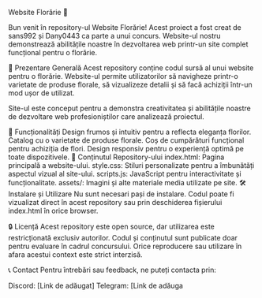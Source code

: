 Website Florărie 🌸

Bun venit în repository-ul Website Florărie! Acest proiect a fost creat de sans992 și Dany0443 ca parte a unui concurs. Website-ul nostru demonstrează abilitățile noastre în dezvoltarea web printr-un site complet funcțional pentru o florărie.

🌟 Prezentare Generală
Acest repository conține codul sursă al unui website pentru o florărie. Website-ul permite utilizatorilor să navigheze printr-o varietate de produse florale, să vizualizeze detalii și să facă achiziții într-un mod ușor de utilizat.

Site-ul este conceput pentru a demonstra creativitatea și abilitățile noastre de dezvoltare web profesioniștilor care analizează proiectul.

🎯 Funcționalități
Design frumos și intuitiv pentru a reflecta eleganța florilor.
Catalog cu o varietate de produse florale.
Coș de cumpărături funcțional pentru achiziția de flori.
Design responsiv pentru o experiență optimă pe toate dispozitivele.
📂 Conținutul Repository-ului
index.html: Pagina principală a website-ului.
style.css: Stiluri personalizate pentru a îmbunătăți aspectul vizual al site-ului.
scripts.js: JavaScript pentru interactivitate și funcționalitate.
assets/: Imagini și alte materiale media utilizate pe site.
🛠️ Instalare și Utilizare
Nu sunt necesari pași de instalare. Codul poate fi vizualizat direct în acest repository sau prin deschiderea fișierului index.html în orice browser.

🔒 Licență
Acest repository este open source, dar utilizarea este restricționată exclusiv autorilor. Codul și conținutul sunt publicate doar pentru evaluare în cadrul concursului. Orice reproducere sau utilizare în afara acestui context este strict interzisă.

📞 Contact
Pentru întrebări sau feedback, ne puteți contacta prin:

Discord: [Link de adăugat]
Telegram: [Link de adăuga

